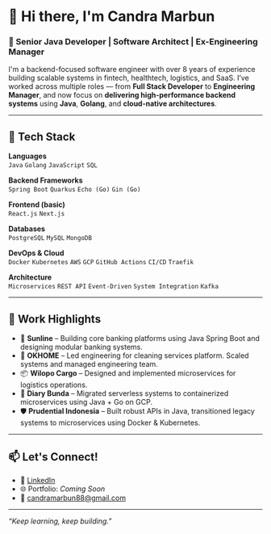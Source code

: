 # 👋 Hi there, I'm Candra Marbun

### 💼 Senior Java Developer | Software Architect | Ex-Engineering Manager

I'm a backend-focused software engineer with over 8 years of experience building scalable systems in fintech, healthtech, logistics, and SaaS. I’ve worked across multiple roles — from **Full Stack Developer** to **Engineering Manager**, and now focus on **delivering high-performance backend systems** using **Java**, **Golang**, and **cloud-native architectures**.

---

## 🔧 Tech Stack

**Languages**  
`Java` `Golang` `JavaScript` `SQL`

**Backend Frameworks**  
`Spring Boot` `Quarkus` `Echo (Go)` `Gin (Go)`

**Frontend (basic)**  
`React.js` `Next.js`

**Databases**  
`PostgreSQL` `MySQL` `MongoDB`

**DevOps & Cloud**  
`Docker` `Kubernetes` `AWS` `GCP` `GitHub Actions` `CI/CD` `Traefik`

**Architecture**  
`Microservices` `REST API` `Event-Driven` `System Integration` `Kafka`

---

## 🏢 Work Highlights

- 🏦 **Sunline** – Building core banking platforms using Java Spring Boot and designing modular banking systems.
- 🧹 **OKHOME** – Led engineering for cleaning services platform. Scaled systems and managed engineering team.
- 📦 **Wilopo Cargo** – Designed and implemented microservices for logistics operations.
- 💊 **Diary Bunda** – Migrated serverless systems to containerized microservices using Java + Go on GCP.
- 🛡️ **Prudential Indonesia** – Built robust APIs in Java, transitioned legacy systems to microservices using Docker & Kubernetes.

---


## 📫 Let's Connect!

- 💼 [LinkedIn](https://www.linkedin.com/in/candramarbun)  
- 🌐 Portfolio: _Coming Soon_  
- 📨 candramarbun88@gmail.com  

---
_“Keep learning, keep building.”_
